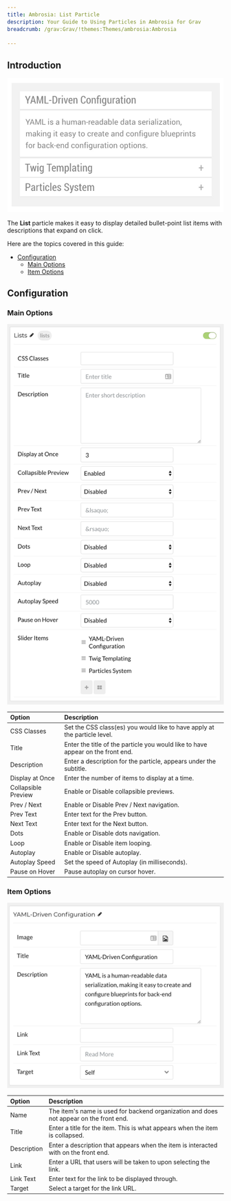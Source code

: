 ```yaml
---
title: Ambrosia: List Particle
description: Your Guide to Using Particles in Ambrosia for Grav
breadcrumb: /grav:Grav/!themes:Themes/ambrosia:Ambrosia

---
```


## Introduction

![](assets/particle_list1.jpeg)

The **List** particle makes it easy to display detailed bullet-point list items with descriptions that expand on click.

Here are the topics covered in this guide:

* [Configuration](#configuration)
    - [Main Options](#main-options)
    - [Item Options](#item-options)

## Configuration

### Main Options 

![](assets/particle_list2.jpeg)

| Option              | Description                                                                     |
| :-----              | :-----                                                                          |
| CSS Classes         | Set the CSS class(es) you would like to have apply at the particle level.       |
| Title               | Enter the title of the particle you would like to have appear on the front end. |
| Description         | Enter a description for the particle, appears under the subtitle.               |
| Display at Once     | Enter the number of items to display at a time.                                 |
| Collapsible Preview | Enable or Disable collapsible previews.                                         |
| Prev / Next         | Enable or Disable Prev / Next navigation.                                       |
| Prev Text           | Enter text for the Prev button.                                                 |
| Next Text           | Enter text for the Next button.                                                 |
| Dots                | Enable or Disable dots navigation.                                              |
| Loop                | Enable or Disable item looping.                                                 |
| Autoplay            | Enable or Disable autoplay.                                                     |
| Autoplay Speed      | Set the speed of Autoplay (in milliseconds).                                    |
| Pause on Hover      | Pause autoplay on cursor hover.                                                 |

### Item Options

![](assets/particle_list3.jpeg)

| Option      | Description                                                                            |
| :-----      | :-----                                                                                 |
| Name        | The item's name is used for backend organization and does not appear on the front end. |
| Title       | Enter a title for the item. This is what appears when the item is collapsed.           |
| Description | Enter a description that appears when the item is interacted with on the front end.    |
| Link        | Enter a URL that users will be taken to upon selecting the link.                       |
| Link Text   | Enter text for the link to be displayed through.                                       |
| Target      | Select a target for the link URL.                                                      |
